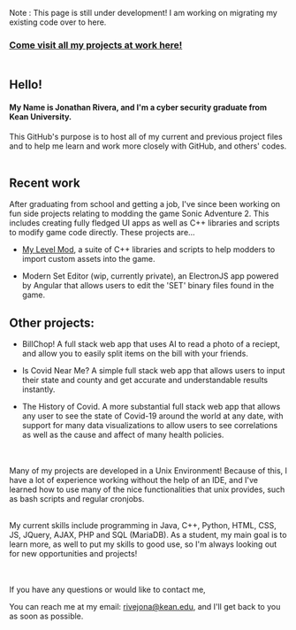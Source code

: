 Note : This page is still under development! I am working on migrating my existing code over to here.

### [Come visit all my projects at work here!](http://thejonathanrivera.com "Main Page") <br/><br/>

## Hello!


#### My Name is Jonathan Rivera, and I'm a cyber security graduate from Kean University.

This GitHub's purpose is to host all of my current and previous project files and to help me learn and work more closely with GitHub, and others' codes. <br/><br/>

## Recent work
After graduating from school and getting a job, I've since been working on fun side projects relating to modding the game Sonic Adventure 2. This includes creating fully fledged UI apps as well as C++ libraries and scripts to modify game code directly. These projects are...

  - [My Level Mod](https://github.com/J-N-R/My-Level-Mod), a suite of C++ libraries and scripts to help modders to import custom assets into the game.

  - Modern Set Editor (wip, currently private), an ElectronJS app powered by Angular that allows users to edit the 'SET' binary files found in the game. 

## Other projects:

  - BillChop! A full stack web app that uses AI to read a photo of a reciept, and allow you to easily split items on the bill with your friends.

  - Is Covid Near Me? A simple full stack web app that allows users to input their state and county and get accurate and understandable results instantly.

  - The History of Covid. A more substantial full stack web app that allows any user to see the state of Covid-19 around the world at any date, with support for many data visualizations to allow users to see correlations as well as the cause and affect of many health policies.
    
<br/><br/>Many of my projects are developed in a Unix Environment! Because of this, I have a lot of experience working without the help of an IDE, and I've learned how to use many of the nice functionalities that unix provides, such as bash scripts and regular cronjobs.

<br/>My current skills include programming in Java, C++, Python, HTML, CSS, JS, JQuery, AJAX, PHP and SQL (MariaDB). As a student, my main goal is to learn more, as well to put my skills to good use, so I'm always looking out for new opportunities and projects! 
 
 
<br/><br/>If you have any questions or would like to contact me,

You can reach me at my email: rivejona@kean.edu, and I'll get back to you as soon as possible.
